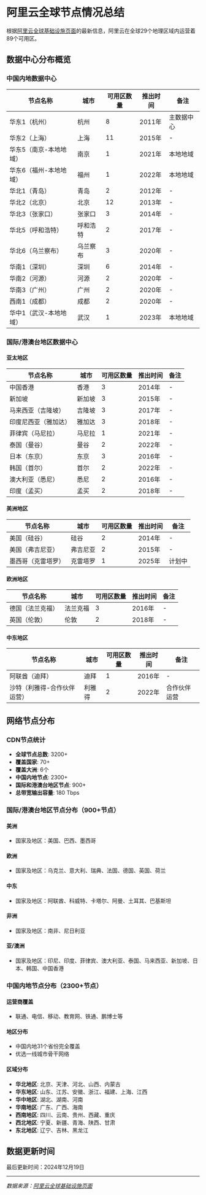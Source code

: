 # 阿里云全球节点情况总结

根据[阿里云全球基础设施页面](https://www.alibabacloud.com/zh/global-locations?_p_lc=1)的最新信息，阿里云在全球29个地理区域内运营着89个可用区。

## 数据中心分布概览

### 中国内地数据中心

| 节点名称 | 城市 | 可用区数量 | 推出时间 | 备注 |
|---------|------|-----------|----------|------|
| 华东1（杭州） | 杭州 | 8 | 2011年 | 主数据中心 |
| 华东2（上海） | 上海 | 11 | 2015年 | - |
| 华东5（南京-本地地域） | 南京 | 1 | 2021年 | 本地地域 |
| 华东6（福州-本地地域） | 福州 | 1 | 2022年 | 本地地域 |
| 华北1（青岛） | 青岛 | 2 | 2012年 | - |
| 华北2（北京） | 北京 | 12 | 2013年 | - |
| 华北3（张家口） | 张家口 | 3 | 2014年 | - |
| 华北5（呼和浩特） | 呼和浩特 | 2 | 2017年 | - |
| 华北6（乌兰察布） | 乌兰察布 | 3 | 2020年 | - |
| 华南1（深圳） | 深圳 | 6 | 2014年 | - |
| 华南2（河源） | 河源 | 2 | 2020年 | - |
| 华南3（广州） | 广州 | 2 | 2020年 | - |
| 西南1（成都） | 成都 | 2 | 2020年 | - |
| 华中1（武汉-本地地域） | 武汉 | 1 | 2023年 | 本地地域 |

### 国际/港澳台地区数据中心

#### 亚太地区

| 节点名称 | 城市 | 可用区数量 | 推出时间 | 备注 |
|---------|------|-----------|----------|------|
| 中国香港 | 香港 | 3 | 2014年 | - |
| 新加坡 | 新加坡 | 3 | 2015年 | - |
| 马来西亚（吉隆坡） | 吉隆坡 | 3 | 2017年 | - |
| 印度尼西亚（雅加达） | 雅加达 | 3 | 2018年 | - |
| 菲律宾（马尼拉） | 马尼拉 | 1 | 2021年 | - |
| 泰国（曼谷） | 曼谷 | 2 | 2022年 | - |
| 日本（东京） | 东京 | 3 | 2016年 | - |
| 韩国（首尔） | 首尔 | 2 | 2022年 | - |
| 澳大利亚（悉尼） | 悉尼 | 2 | 2016年 | - |
| 印度（孟买） | 孟买 | 2 | 2018年 | - |

#### 美洲地区

| 节点名称 | 城市 | 可用区数量 | 推出时间 | 备注 |
|---------|------|-----------|----------|------|
| 美国（硅谷） | 硅谷 | 2 | 2014年 | - |
| 美国（弗吉尼亚） | 弗吉尼亚 | 2 | 2015年 | - |
| 墨西哥（克雷塔罗） | 克雷塔罗 | 1 | 2025年 | 计划中 |

#### 欧洲地区

| 节点名称 | 城市 | 可用区数量 | 推出时间 | 备注 |
|---------|------|-----------|----------|------|
| 德国（法兰克福） | 法兰克福 | 3 | 2016年 | - |
| 英国（伦敦） | 伦敦 | 2 | 2018年 | - |

#### 中东地区

| 节点名称 | 城市 | 可用区数量 | 推出时间 | 备注 |
|---------|------|-----------|----------|------|
| 阿联酋（迪拜） | 迪拜 | 1 | 2016年 | - |
| 沙特（利雅得-合作伙伴运营） | 利雅得 | 2 | 2022年 | 合作伙伴运营 |

## 网络节点分布

### CDN节点统计
- **全球节点总数**: 3200+
- **覆盖国家**: 70+
- **覆盖大洲**: 6个
- **中国内地节点**: 2300+
- **国际和港澳台地区节点**: 900+
- **总带宽输出容量**: 180 Tbps

### 国际/港澳台地区节点分布（900+节点）

#### 美洲
- 国家及地区：美国、巴西、墨西哥

#### 欧洲
- 国家及地区：乌克兰、意大利、瑞典、法国、德国、英国、荷兰

#### 中东
- 国家及地区：阿联酋、科威特、卡塔尔、阿曼、土耳其、巴基斯坦

#### 非洲
- 国家及地区：南非、尼日利亚

#### 亚/澳洲
- 国家及地区：印尼、印度、菲律宾、澳大利亚、泰国、马来西亚、新加坡、日本、韩国、中国香港

### 中国内地节点分布（2300+节点）

#### 运营商覆盖
- 联通、电信、移动、教育网、铁通、鹏博士等

#### 地区分布
- 中国内地31个省份完全覆盖
- 优选一线城市骨干网络

#### 区域分布
- **华北地区**: 北京、天津、河北、山西、内蒙古
- **华东地区**: 山东、江苏、安徽、浙江、福建、上海、江西
- **华中地区**: 湖北、湖南、河南
- **华南地区**: 广东、广西、海南
- **西南地区**: 四川、云南、贵州、西藏、重庆
- **西北地区**: 宁夏、新疆、青海、陕西、甘肃
- **东北地区**: 辽宁、吉林、黑龙江

## 数据更新时间

最后更新时间：2024年12月19日

---

*数据来源：[阿里云全球基础设施页面](https://www.alibabacloud.com/zh/global-locations?_p_lc=1)* 